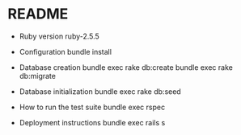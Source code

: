 # README

* Ruby version
ruby-2.5.5

* Configuration
bundle install

* Database creation
bundle exec rake db:create
bundle exec rake db:migrate

* Database initialization
bundle exec rake db:seed

* How to run the test suite
bundle exec rspec

* Deployment instructions
bundle exec rails s
